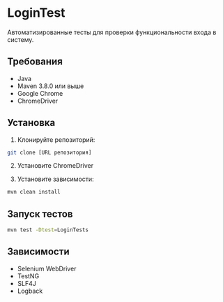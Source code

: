 # LoginTest

Автоматизированные тесты для проверки функциональности входа в систему.

## Требования

- Java
- Maven 3.8.0 или выше
- Google Chrome
- ChromeDriver

## Установка

1. Клонируйте репозиторий:
```bash
git clone [URL репозитория]
```

2. Установите ChromeDriver

3. Установите зависимости:
```bash
mvn clean install
```

## Запуск тестов
```bash
mvn test -Dtest=LoginTests
```

## Зависимости

- Selenium WebDriver
- TestNG
- SLF4J
- Logback